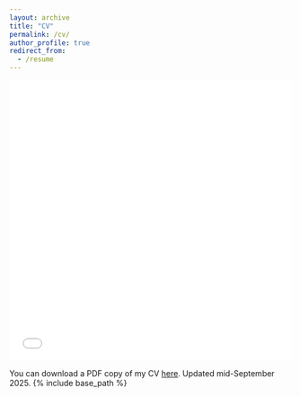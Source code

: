 ```yaml
---
layout: archive
title: "CV"
permalink: /cv/
author_profile: true
redirect_from:
  - /resume
---
```


<iframe src="/files/resume_website_2025.pdf" width="100%" height="500" frameborder="no" border="0" marginwidth="0" marginheight="0"></iframe>

You can download a PDF copy of my CV [here](/files/resume_website_2025.pdf). Updated mid-September 2025.
{% include base_path %}

